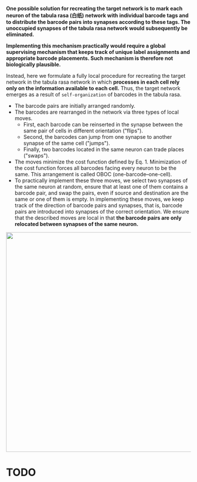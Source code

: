 
**One possible solution for recreating the target network is to mark each neuron of the tabula rasa (白纸) network with individual barcode tags and to distribute the barcode pairs into synapses according to these tags. The unoccupied synapses of the tabula rasa network would subsequently be eliminated.**

**Implementing this mechanism practically would require a global supervising mechanism that keeps track of unique label assignments and appropriate barcode placements. Such mechanism is therefore not biologically plausible.**

Instead, here we formulate a fully local procedure for recreating the target network in the tabula rasa network in which **processes in each cell rely only on the information available to each cell.** Thus, the target network emerges as a result of `self-organization` of barcodes in the tabula rasa. 

- The barcode pairs are initially arranged randomly.
- The barcodes are rearranged in the network via three types of local moves. 
    - First, each barcode can be reinserted in the synapse between the same pair of cells in different orientation ("flips"). 
    - Second, the barcodes can jump from one synapse to another synapse of the same cell ("jumps"). 
    - Finally, two barcodes located in the same neuron can trade places ("swaps"). 
- The moves minimize the cost function defined by Eq. 1. Minimization of the cost function forces all barcodes facing every neuron to be the same. This arrangement is called OBOC (one-barcode–one-cell).
- To practically implement these three moves, we select two synapses of the same neuron at random, ensure that at least one of them contains a barcode pair, and swap the pairs, even if source and destination are the same or one of them is empty. In implementing these moves, we keep track of the direction of barcode pairs and synapses, that is, barcode pairs are introduced into synapses of the correct orientation. We ensure that the described moves are local in that **the barcode pairs are only relocated between synapses of the same neuron.**

<div class="ctr"><img src="/NeuroNotes/img/p8.png" width="600"/></div>

# TODO


